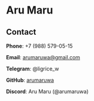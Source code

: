 # Aru Maru

## Contact

**Phone**: +7 (988) 579-05-15

**Email**: arumaruwa@gmail.com

**Telegram**: @ligrice_w

**GitHub**: [arumaruwa](https://github.com/ligrice-w)

**Discord**: Aru Maru (@arumaruwa)
